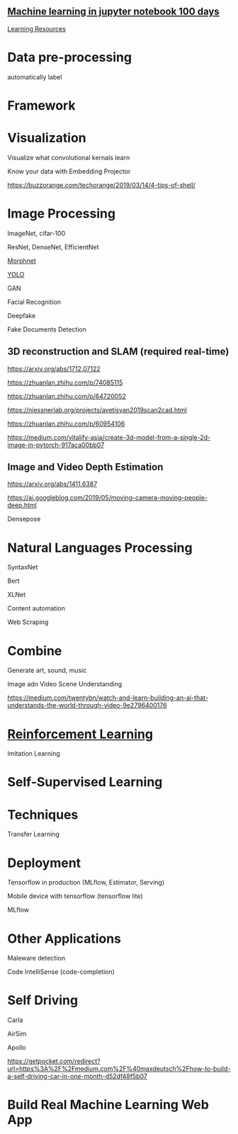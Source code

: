 ## [Machine learning in jupyter notebook 100 days](https://epadam.github.io/machine-learning-with-jupyter-notebook-100-days/)

[Learning Resources](learning_resources.md)

# Data pre-processing

automatically label

# Framework



# Visualization

Visualize what convolutional kernals learn

Know your data with Embedding Projector

https://buzzorange.com/techorange/2019/03/14/4-tips-of-shell/

# Image Processing

ImageNet, cifar-100 

ResNet, DenseNet, EfficientNet

[Morphnet](Morphnet.ipynb)

[YOLO](YOLO.ipynb)

GAN

Facial Recognition

Deepfake

Fake Documents Detection

3D reconstruction and SLAM (required real-time)
-----------------------------------------------------

https://arxiv.org/abs/1712.07122

https://zhuanlan.zhihu.com/p/74085115

https://zhuanlan.zhihu.com/p/64720052

https://niessnerlab.org/projects/avetisyan2019scan2cad.html

https://zhuanlan.zhihu.com/p/60954106

https://medium.com/vitalify-asia/create-3d-model-from-a-single-2d-image-in-pytorch-917aca00bb07

Image and Video Depth Estimation
--------------------------------------

https://arxiv.org/abs/1411.6387

https://ai.googleblog.com/2019/05/moving-camera-moving-people-deep.html

Densepose


# Natural Languages Processing

SyntaxNet

Bert 

XLNet

Content automation

Web Scraping

# Combine

Generate art, sound, music


Image adn Video Scene Understanding

https://medium.com/twentybn/watch-and-learn-building-an-ai-that-understands-the-world-through-video-9e2796400176


# [Reinforcement Learning](reinforcement_learning.ipynb)

Imitation Learning


# Self-Supervised Learning


# Techniques

Transfer Learning

# Deployment

Tensorflow in production (MLflow, Estimator, Serving)

Mobile device with tensorflow (tensorflow lite)

MLflow


# Other Applications

Maleware detection

Code IntelliSense (code-completion)

# Self Driving

Carla

AirSim

Apollo

https://getpocket.com/redirect?url=https%3A%2F%2Fmedium.com%2F%40maxdeutsch%2Fhow-to-build-a-self-driving-car-in-one-month-d52df48f5b07

# Build Real Machine Learning Web App


